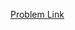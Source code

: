[Problem Link](https://leetcode.com/problems/merge-sorted-array/description/?envType=study-plan-v2&envId=top-interview-150)
